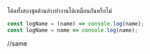 โค้ดทั้งสองชุดด้านล่างทำงานได้เหมือนกันหรือไม่

```js
const logName = (name) => console.log(name);
const logName = name => console.log(name);
```
//same